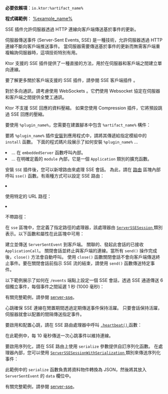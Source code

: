 <topic xmlns:xsi="http://www.w3.org/2001/XMLSchema-instance"
       xsi:noNamespaceSchemaLocation="https://resources.jetbrains.com/writerside/1.0/topic.v2.xsd"
       id="server-server-sent-events" title="Ktor 伺服器中的伺服器傳送事件 (Server-Sent Events)" help-id="sse_server">
    <show-structure for="chapter" depth="2"/>
    <primary-label ref="server-plugin"/>
    <var name="plugin_name" value="SSE"/>
    <var name="example_name" value="server-sse"/>
    <var name="package_name" value="io.ktor.server.sse"/>
    <var name="artifact_name" value="ktor-server-sse"/>
    <tldr>
        <p>
            <b>必要依賴項</b>：<code>io.ktor:%artifact_name%</code>
        </p>
        <p>
            <b>程式碼範例</b>：
            <a href="https://github.com/ktorio/ktor-documentation/tree/%ktor_version%/codeSnippets/snippets/%example_name%">
                %example_name%
            </a>
        </p>
    </tldr>
    <link-summary>
        SSE 插件允許伺服器透過 HTTP 連線向客戶端傳送基於事件的更新。
    </link-summary>
    <snippet id="sse-description">
        <p>
            伺服器傳送事件 (Server-Sent Events, SSE) 是一種技術，允許伺服器透過 HTTP 連線不斷向客戶端推送事件。
            當伺服器需要傳送基於事件的更新而無需客戶端重複輪詢伺服器時，這項技術特別有用。
        </p>
        <p>
            Ktor 支援的 SSE 插件提供了一種直接的方法，用於在伺服器和客戶端之間建立單向連線。
        </p>
    </snippet>
    <tip>
        <p>要了解更多關於客戶端支援的 SSE 插件，請參閱
            <Links href="/ktor/client-server-sent-events" summary="SSE 插件允許客戶端透過 HTTP 連線從伺服器接收基於事件的更新。">SSE 客戶端插件</Links>
            。
        </p>
    </tip>
    <note>
        <p>
            對於多向通訊，請考慮使用
            <Links href="/ktor/server-websockets" summary="Websockets 插件允許您在伺服器和客戶端之間建立多向通訊會話。">WebSockets</Links>
            。它們使用 Websocket 協定在伺服器和客戶端之間提供全雙工通訊。
        </p>
    </note>
    <chapter title="限制" id="limitations">
        <p>
            Ktor 不支援 SSE 回應的資料壓縮。
            如果您使用
            <Links href="/ktor/server-compression" summary="必要依賴項：io.ktor:%artifact_name% 程式碼範例：%example_name% 原生伺服器支援：✖️">Compression</Links>
            插件，它將預設跳過 SSE 回應的壓縮。
        </p>
    </chapter>
    <chapter title="新增依賴項" id="add_dependencies">
        <p>
            要使用 <code>%plugin_name%</code>，您需要在建置腳本中包含 <code>%artifact_name%</code> 構件：
        </p>
        <tabs group="languages">
            <tab title="Gradle (Kotlin)" group-key="kotlin">
                <code-block lang="Kotlin" code="                    implementation(&quot;io.ktor:%artifact_name%:$ktor_version&quot;)"/>
            </tab>
            <tab title="Gradle (Groovy)" group-key="groovy">
                <code-block lang="Groovy" code="                    implementation &quot;io.ktor:%artifact_name%:$ktor_version&quot;"/>
            </tab>
            <tab title="Maven" group-key="maven">
                <code-block lang="XML" code="                    &lt;dependency&gt;&#10;                        &lt;groupId&gt;io.ktor&lt;/groupId&gt;&#10;                        &lt;artifactId&gt;%artifact_name%-jvm&lt;/artifactId&gt;&#10;                        &lt;version&gt;${ktor_version}&lt;/version&gt;&#10;                    &lt;/dependency&gt;"/>
            </tab>
        </tabs>
    </chapter>
    <chapter title="安裝 SSE" id="install_plugin">
        <p>
            要將 <code>%plugin_name%</code> 插件<a href="#install">安裝</a>到應用程式中，請將其傳遞給指定<Links href="/ktor/server-modules" summary="模組允許您透過分組路由來組織應用程式。">模組</Links>中的 <code>install</code> 函數。
            下面的程式碼片段展示了如何安裝 <code>%plugin_name%</code> ...
        </p>
        <list>
            <li>
                ... 在 <code>embeddedServer</code> 函數呼叫內部。
            </li>
            <li>
                ... 在明確定義的 <code>module</code> 內部，它是一個 <code>Application</code> 類別的擴充函數。
            </li>
        </list>
        <tabs>
            <tab title="embeddedServer">
                <code-block lang="kotlin" code="                    import io.ktor.server.engine.*&#10;                    import io.ktor.server.netty.*&#10;                    import io.ktor.server.application.*&#10;                    import %package_name%.*&#10;        &#10;                    fun main() {&#10;                        embeddedServer(Netty, port = 8080) {&#10;                            install(%plugin_name%)&#10;                            // ...&#10;                        }.start(wait = true)&#10;                    }"/>
            </tab>
            <tab title="module">
                <code-block lang="kotlin" code="                    import io.ktor.server.application.*&#10;                    import %package_name%.*&#10;                    // ...&#10;                    fun Application.module() {&#10;                        install(%plugin_name%)&#10;                        // ...&#10;                    }"/>
            </tab>
        </tabs>
    </chapter>
    <chapter title="處理 SSE 會話" id="handle-sessions">
        <p>
            安裝 <code>SSE</code> 插件後，您可以新增路由來處理 SSE 會話。
            為此，請在
            <a href="#define_route">路由</a>
            區塊內部呼叫 <code>sse()</code> 函數。有兩種方式可以設定 SSE 路由：
        </p>
        <list type="decimal">
            <li>
                <p>使用特定的 URL 路徑：</p>
                <code-block lang="kotlin" code="                    routing {&#10;                        sse(&amp;quot;/events&amp;quot;) {&#10;                            // send events to clients&#10;                        }&#10;                    }"/>
            </li>
            <li>
                <p>
                    不帶路徑：
                </p>
                <code-block lang="kotlin" code="                    routing {&#10;                        sse {&#10;                            // send events to clients&#10;                        }&#10;                    }"/>
            </li>
        </list>
        <chapter title="SSE 會話區塊" id="session-block">
            <p>
                在 <code>sse</code> 區塊中，您定義了指定路徑的處理器，該處理器由
                <a href="https://api.ktor.io/ktor-server/ktor-server-plugins/ktor-server-sse/io.ktor.server.sse/-server-s-s-e-session/index.html">
                    <code>ServerSSESession</code>
                </a>
                類別表示。以下函數和屬性在此區塊中可用：</p>
            <deflist>
                <def id="send">
                    <title><code>send()</code></title>
                    建立並傳送 <code>ServerSentEvent</code> 到客戶端。
                </def>
                <def id="call">
                    <title><code>call</code></title>
                    關聯的、發起此會話的已接收 <code>ApplicationCall</code>。
                </def>
                <def id="close">
                    <title><code>close()</code></title>
                    關閉會話並終止與客戶端的連線。當所有 <code>send()</code> 操作完成後，<code>close()</code> 方法會自動呼叫。
                    <note>
                        使用 <code>close()</code> 函數關閉會話不會向客戶端傳送終止事件。要在關閉會話前指示 SSE 流的結束，請使用 <code>send()</code> 函數傳送特定事件。
                    </note>
                </def>
            </deflist>
        </chapter>
        <chapter title="範例：處理單一會話" id="handle-single-session">
            <p>
                以下範例展示了如何在 <code>/events</code> 端點上設定一個 SSE 會話，透過 SSE 通道傳送 6 個獨立事件，每個事件之間延遲 1 秒 (1000 毫秒)：
            </p>
            <code-block lang="kotlin" code="    routing {&#10;        sse(&quot;/events&quot;) {&#10;            repeat(6) {&#10;                send(ServerSentEvent(&quot;this is SSE #$it&quot;))&#10;                delay(1000)&#10;            }&#10;        }&#10;    }"/>
            <p>有關完整範例，請參閱
                <a href="https://github.com/ktorio/ktor-documentation/tree/%ktor_version%/codeSnippets/snippets/server-sse">server-sse</a>。
            </p>
        </chapter>
        <chapter title="SSE 心跳" id="heartbeat">
            <p>
                心跳確保 SSE 連線在閒置期間透過定期傳送事件保持活躍。
                只要會話保持活躍，伺服器就會以配置的間隔傳送指定事件。
            </p>
            <p>
                要啟用和配置心跳，請在 SSE 路由處理器中呼叫
                <a href="https://api.ktor.io/ktor-server/ktor-server-plugins/ktor-server-sse/io.ktor.server.sse/heartbeat.html">
                    <code>.heartbeat()</code>
                </a>
                函數：
            </p>
            <code-block lang="kotlin" code="    routing {&#10;        sse(&quot;/heartbeat&quot;) {&#10;            heartbeat {&#10;                period = 10.milliseconds&#10;                event = ServerSentEvent(&quot;heartbeat&quot;)&#10;            }&#10;            // ...&#10;        }&#10;    }"/>
            <p>
                在此範例中，每 10 毫秒傳送一次心跳事件以維持連線。
            </p>
        </chapter>
        <chapter title="序列化" id="serialization">
            <p>
                要啟用序列化，請在 SSE 路由上使用 <code>serialize</code> 參數提供自訂序列化函數。
                在處理器內部，您可以使用
                <a href="https://api.ktor.io/ktor-server/ktor-server-plugins/ktor-server-sse/io.ktor.server.sse/-server-s-s-e-session-with-serialization/index.html">
                    <code>ServerSSESessionWithSerialization</code>
                </a>
                類別來傳送序列化事件：
            </p>
            <code-block lang="kotlin" code="@Serializable&#10;data class Customer(val id: Int, val firstName: String, val lastName: String)&#10;&#10;@Serializable&#10;data class Product(val id: Int, val prices: List&lt;Int&gt;)&#10;&#10;fun Application.module() {&#10;    install(SSE)&#10;&#10;    routing {&#10;        // example with serialization&#10;        sse(&quot;/json&quot;, serialize = { typeInfo, it -&gt;&#10;            val serializer = Json.serializersModule.serializer(typeInfo.kotlinType!!)&#10;            Json.encodeToString(serializer, it)&#10;        }) {&#10;            send(Customer(0, &quot;Jet&quot;, &quot;Brains&quot;))&#10;            send(Product(0, listOf(100, 200)))&#10;        }&#10;    }&#10;}"/>
            <p>
                此範例中的 <code>serialize</code> 函數負責將資料物件轉換為 JSON，然後將其放入 <code>ServerSentEvent</code> 的 <code>data</code> 欄位中。
            </p>
            <p>有關完整範例，請參閱
                <a href="https://github.com/ktorio/ktor-documentation/tree/%ktor_version%/codeSnippets/snippets/server-sse">server-sse</a>。
            </p>
        </chapter>
    </chapter>
</topic>